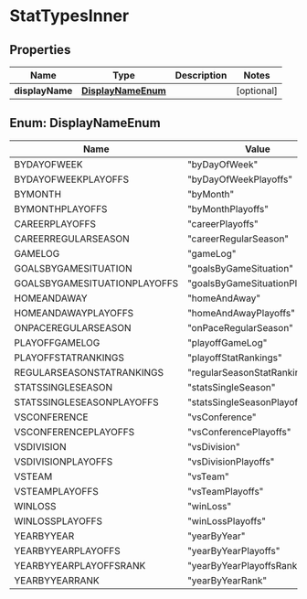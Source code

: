 

# StatTypesInner


## Properties

| Name | Type | Description | Notes |
|------------ | ------------- | ------------- | -------------|
|**displayName** | [**DisplayNameEnum**](#DisplayNameEnum) |  |  [optional] |



## Enum: DisplayNameEnum

| Name | Value |
|---- | -----|
| BYDAYOFWEEK | &quot;byDayOfWeek&quot; |
| BYDAYOFWEEKPLAYOFFS | &quot;byDayOfWeekPlayoffs&quot; |
| BYMONTH | &quot;byMonth&quot; |
| BYMONTHPLAYOFFS | &quot;byMonthPlayoffs&quot; |
| CAREERPLAYOFFS | &quot;careerPlayoffs&quot; |
| CAREERREGULARSEASON | &quot;careerRegularSeason&quot; |
| GAMELOG | &quot;gameLog&quot; |
| GOALSBYGAMESITUATION | &quot;goalsByGameSituation&quot; |
| GOALSBYGAMESITUATIONPLAYOFFS | &quot;goalsByGameSituationPlayoffs&quot; |
| HOMEANDAWAY | &quot;homeAndAway&quot; |
| HOMEANDAWAYPLAYOFFS | &quot;homeAndAwayPlayoffs&quot; |
| ONPACEREGULARSEASON | &quot;onPaceRegularSeason&quot; |
| PLAYOFFGAMELOG | &quot;playoffGameLog&quot; |
| PLAYOFFSTATRANKINGS | &quot;playoffStatRankings&quot; |
| REGULARSEASONSTATRANKINGS | &quot;regularSeasonStatRankings&quot; |
| STATSSINGLESEASON | &quot;statsSingleSeason&quot; |
| STATSSINGLESEASONPLAYOFFS | &quot;statsSingleSeasonPlayoffs&quot; |
| VSCONFERENCE | &quot;vsConference&quot; |
| VSCONFERENCEPLAYOFFS | &quot;vsConferencePlayoffs&quot; |
| VSDIVISION | &quot;vsDivision&quot; |
| VSDIVISIONPLAYOFFS | &quot;vsDivisionPlayoffs&quot; |
| VSTEAM | &quot;vsTeam&quot; |
| VSTEAMPLAYOFFS | &quot;vsTeamPlayoffs&quot; |
| WINLOSS | &quot;winLoss&quot; |
| WINLOSSPLAYOFFS | &quot;winLossPlayoffs&quot; |
| YEARBYYEAR | &quot;yearByYear&quot; |
| YEARBYYEARPLAYOFFS | &quot;yearByYearPlayoffs&quot; |
| YEARBYYEARPLAYOFFSRANK | &quot;yearByYearPlayoffsRank&quot; |
| YEARBYYEARRANK | &quot;yearByYearRank&quot; |



